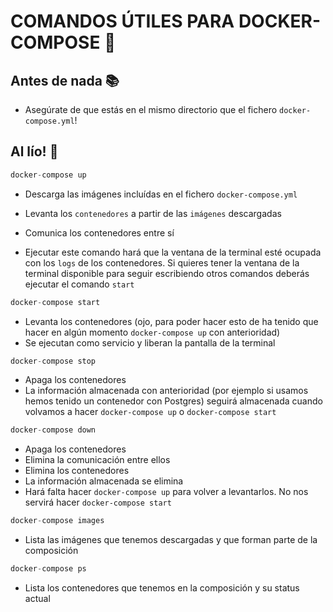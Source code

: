 # COMANDOS ÚTILES PARA DOCKER-COMPOSE 🐳

## Antes de nada 📚

- Asegúrate de que estás en el mismo directorio que el fichero `docker-compose.yml`!

## Al lío! 🚀

```js
docker-compose up
```
- Descarga las imágenes incluídas en el fichero `docker-compose.yml`
- Levanta los `contenedores` a partir de las `imágenes` descargadas
- Comunica los contenedores entre sí

- Ejecutar este comando hará que la ventana de la terminal esté ocupada con los `logs` de los contenedores. Si quieres tener la ventana de la terminal disponible para seguir escribiendo otros comandos deberás ejecutar el comando `start`

```js
docker-compose start
```
- Levanta los contenedores (ojo, para poder hacer esto de ha tenido que hacer en algún momento `docker-compose up` con anterioridad)
- Se ejecutan como servicio y liberan la pantalla de la terminal

```js
docker-compose stop
```
- Apaga los contenedores
- La información almacenada con anterioridad (por ejemplo si usamos hemos tenido un contenedor con Postgres) seguirá almacenada cuando volvamos a hacer `docker-compose up` o `docker-compose start`

```js
docker-compose down
```
- Apaga los contenedores
- Elimina la comunicación entre ellos
- Elimina los contenedores
- La información almacenada se elimina
- Hará falta hacer `docker-compose up` para volver a levantarlos. No nos servirá hacer `docker-compose start`

```js
docker-compose images
```
- Lista las imágenes que tenemos descargadas y que forman parte de la composición

```js
docker-compose ps
```
- Lista los contenedores que tenemos en la composición y su status actual
